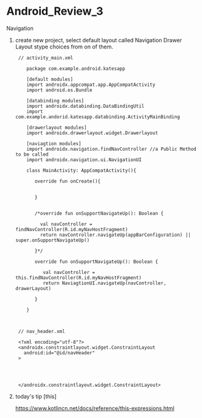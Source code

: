 # Android_Review_3
Navigation 

1. create new project, select default layout called Navigation Drawer Layout stype choices from on of them.

        // activity_main.xml
        
           package com.example.android.katesapp
           
           [default modules]
           import androidx.appcompat.app.AppCompatActivity
           import android.os.Bundle
           
           [databinding modules]
           import androidx.databinding.DataBindingUtil
           import com.example.andorid.katesapp.databinding.ActivityMainBinding
           
           [drawerlayout modules]
           import androidx.drawerlayout.widget.Drawerlayout
           
           [naviagtion modules]
           import androidx.navigation.findNavController //a Public Method to be called
           import androidx.navigation.ui.NavigationUI
           
           class MainActivity: AppCompatActivity(){
           
              override fun onCreate(){
              
              
              }
              
           
              /*override fun onSupportNavigateUp(): Boolean {
              
                val navController = findNavController(R.id.myNavHostFragment)
                return navController.navigateUp(appBarConfiguration) || super.onSupportNavigateUp()
               
              }*/
              
              override fun onSupportNavigateUp(): Boolean {
              
                 val navController = this.findNavController(R.id.myNavHostFragment)
                 return NaviagtionUI.navigateUp(navController, drawerLayout)
              
              }
           
           }
           
        
         
        // nav_header.xml
        
        <?xml encoding="utf-8"?>
        <androidx.constraintlayout.widget.ConstraintLayout
          android:id="@id/navHeader"
        >
        
          
        
        
        </androidx.constraintlayout.widget.ConstraintLayout>


2. today's tip [this]

   https://www.kotlincn.net/docs/reference/this-expressions.html
